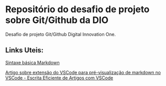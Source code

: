 # Repositório do desafio de projeto sobre Git/Github da DIO
Desafio de projeto Git/Github Digital Innovation One. 

## Links Uteis:
[Sintaxe básica Markdown](https://www.markdownguide.org/basic-syntax/)

[Artigo sobre extensão do VSCode para pré-visualização de markdown no VSCode - Escrita Eficiente de Artigos com VSCode](https://dev.to/azure/escrita-eficiente-de-artigos-com-vscode-1am4#:~:text=Escrevendo%20Arquivos%20Markdown,markdown%20ou%20md%20e%20pronto!)
